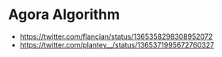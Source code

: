 # Agora Algorithm

- https://twitter.com/flancian/status/1365358298308952072
- https://twitter.com/plantey__/status/1365371995672760327


